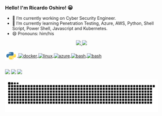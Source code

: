 ### Hello! I'm Ricardo Oshiro! 😀


- 🔭 I’m currently working on Cyber Security Engineer.
- 🌱 I’m currently learning Penetration Testing, Azure, AWS, Python, Shell Script, Power Shell, Javascript and Kubernetes.
- 😄 Pronouns: him/his

<div align="center">
  <a href="https://github.com/iamoshiro">
  <img height="150em" src="https://github-readme-stats.vercel.app/api?username=iamoshiro&show_icons=true&theme=dark&include_all_commits=true&count_private=true"/>
  <img height="150em" src="https://github-readme-stats.vercel.app/api/top-langs/?username=iamoshiro&layout=compact&langs_count=7&theme=dark"/>
</div>

<div style="display: inline_block"><br>
  <img align="center" alt="python" height="30" width="40" src="https://raw.githubusercontent.com/devicons/devicon/master/icons/python/python-original.svg">
  <img align="center" alt="docker" height="30" width="40" src="https://cdn.jsdelivr.net/gh/devicons/devicon/icons/docker/docker-plain-wordmark.svg">
  <img align="center" alt="linux" height="30" width="40" src="https://cdn.jsdelivr.net/gh/devicons/devicon/icons/linux/linux-original.svg">
   <img align="center" alt="azure" height="30" width="40" src="https://cdn.jsdelivr.net/gh/devicons/devicon/icons/azure/azure-original-wordmark.svg">
   <img align="center" alt="bash" height="30" width="40" src="https://cdn.jsdelivr.net/gh/devicons/devicon/icons/amazonwebservices/amazonwebservices-original-wordmark.svg">
    <img align="center" alt="bash" height="30" width="40" src="https://cdn.jsdelivr.net/gh/devicons/devicon/icons/bash/bash-original.svg">
</div>

##

<div> 
  <a href="https://www.linkedin.com/in/iamoshiro" target="_blank"><img src="https://img.shields.io/badge/-LinkedIn-%230077B5?style=for-the-badge&logo=linkedin&logoColor=white" target="_blank"></a>
  <a href="https://twitter.com/iamoshiro" target="_blank"><img src="https://img.shields.io/badge/Twitter-1DA1F2?style=for-the-badge&logo=twitter&logoColor=white" target="_blank"></a> 
  <a href="https://medium.com/@iamoshiro" target="_blank"><img src="https://img.shields.io/badge/Medium-12100E?style=for-the-badge&logo=medium&logoColor=whitee" target="_blank"></a> 
 
  ![Snake animation](https://github.com/iamoshiro/iamoshiro/blob/output/github-contribution-grid-snake.svg)
 
</div>
